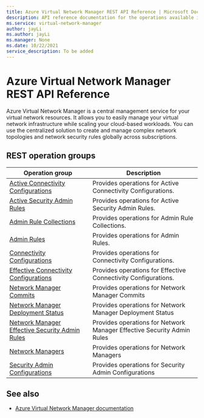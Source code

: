 ```yaml
---
title: Azure Virtual Network Manager REST API Reference | Microsoft Docs
description: API reference documentation for the operations available in the Azure Virtual Network Manager REST API, a RESTful web service for managing Azure Virtual Network Manager resources in Azure.
ms.service: virtual-network-manager
author: jayLi
ms.author: jayLi
ms.manager: None
ms.date: 10/22/2021
service_description: To be added
---
```


# Azure Virtual Network Manager REST API Reference

Azure Virtual Network Manager is a central management service for your virtual network resources. It allows you to easily manage your virtual network infrastructure while scaling your cloud-based workloads. You can use the centralized solution to create and manage complex network topologies and network security rules globally across subscriptions.

## REST operation groups



| Operation group               | Description                                                                             |
|-------------------------------|-----------------------------------------------------------------------------------------|
| [Active Connectivity Configurations](/rest/api/networkmanager/active-connectivity-configurations)          | Provides operations for Active Connectivity Configurations.  |
| [Active Security Admin Rules](/rest/api/networkmanager/active-security-admin-rules)  | Provides operations for Active Security Admin Rules. |
| [Admin Rule Collections](/rest/api/networkmanager/admin-rule-collections)  | Provides operations for Admin Rule Collections. |
| [Admin Rules](/rest/api/networkmanager/admin-rules)  | Provides operations for Admin Rules. |
| [Connectivity Configurations](/rest/api/networkmanager/connectivity-configurations) | Provides operations for Connectivity Configurations.  |
| [Effective Connectivity Configurations ](/rest/api/networkmanager/effective-connectivity-configurations) | Provides operations for Effective Connectivity Configurations.  |
| [Network Manager Commits ](/rest/api/networkmanager/network-manager-commits) | Provides operations for Network Manager Commits  |
| [Network Manager Deployment Status ](/rest/api/networkmanager/network-manager-deployment-status) | Provides operations for Network Manager Deployment Status  |
| [Network Manager Effective Security Admin Rules](/rest/api/networkmanager/network-manager-effective-security-admin-rules) | Provides operations for Network Manager Effective Security Admin Rules |
| [Network Managers ](/rest/api/networkmanager/network-managers) | Provides operations for Network Managers  |
| [Security Admin Configurations](/rest/api/networkmanager/security-admin-configurations) |Provides operations for Security Admin Configurations  |

## See also

- [Azure Virtual Network Manager documentation](https://docs.microsoft.com/azure/virtual-network-manager/)
